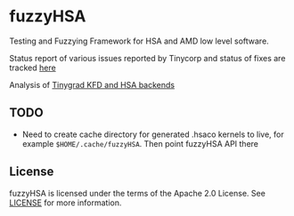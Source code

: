 # fuzzyHSA

Testing and Fuzzying Framework for HSA and AMD low level software. 

Status report of various issues reported by Tinycorp and status of fixes are tracked [here](https://github.com/nod-ai/fuzzyHSA/wiki/Tinygrad-AMD-Linux-Driver-Crash---Hang-tracker-and-updates) 

Analysis of [Tinygrad KFD and HSA backends](https://gist.github.com/fxkamd/ffd02d66a2863e444ec208ea4f3adc48) 

## TODO

* Need to create cache directory for generated .hsaco kernels to live, for example `$HOME/.cache/fuzzyHSA`. Then point fuzzyHSA API there

## License

fuzzyHSA is licensed under the terms of the Apache 2.0 License.
See [LICENSE](LICENSE) for more information.

